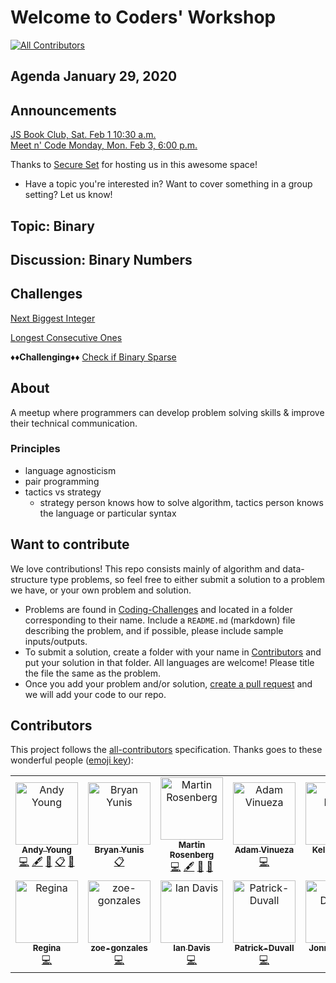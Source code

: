 # Welcome to Coders' Workshop

[![All Contributors](https://img.shields.io/badge/all_contributors-11-orange.svg?style=flat-square)](#contributors)

## Agenda January 29, 2020

## Announcements

[JS Book Club, Sat. Feb 1 10:30 a.m.](https://www.meetup.com/Bootcampers-Collective/events/kxbpmrybcdbcb/)  
[Meet n' Code Monday, Mon. Feb 3, 6:00 p.m.](https://www.meetup.com/Bootcampers-Collective/events/fwfwmrybcdbfb/)

Thanks to [Secure Set](http://go.secureset.com) for hosting us in this awesome space!

- Have a topic you're interested in? Want to cover something in a group setting? Let us know!

## Topic: Binary

## Discussion: Binary Numbers

## Challenges

[Next Biggest Integer](https://github.com/BootcampersCollective/Coders-Workshop/tree/master/Coding-Challenges/binary-nextBiggestInteger)  

[Longest Consecutive Ones](https://github.com/BootcampersCollective/Coders-Workshop/tree/master/Coding-Challenges/longestConsecutiveOnes)  

**♦♦Challenging♦♦** [Check if Binary Sparse](https://github.com/BootcampersCollective/Coders-Workshop/tree/master/Coding-Challenges/checkIfSparseBinary)

## About

A meetup where programmers can develop problem solving skills & improve their technical communication.

### Principles

* language agnosticism
* pair programming
* tactics vs strategy
  * strategy person knows how to solve algorithm, tactics person knows the language or particular syntax

## Want to contribute

We love contributions! This repo consists mainly of algorithm and data-structure type problems, so feel free to either submit a solution to a problem we have, or your own problem and solution.  

* Problems are found in [Coding-Challenges](./Coding-Challenges) and located in a folder corresponding to their name. Include a `README.md` (markdown) file describing the problem, and if possible, please include sample inputs/outputs.  
* To submit a solution, create a folder with your name in [Contributors](./Contributors) and put your solution in that folder. All languages are welcome! Please title the file the same as the problem.
* Once you add your problem and/or solution, [create a pull request](./Topics/Git.md) and we will add your code to our repo.

## Contributors

This project follows the [all-contributors](https://github.com/all-contributors/all-contributors) specification. Thanks goes to these wonderful people ([emoji key](https://allcontributors.org/docs/en/emoji-key)):

<!-- ALL-CONTRIBUTORS-LIST:START - Do not remove or modify this section -->
<!-- prettier-ignore-start -->
<!-- markdownlint-disable -->
<table>
  <tr>
    <td align="center"><a href="http://atydev.com"><img src="https://avatars0.githubusercontent.com/u/10835135?v=4" width="100px;" alt="Andy Young"/><br /><sub><b>Andy Young</b></sub></a><br /><a href="https://github.com/andy-young/CodersWorkshop/commits?author=andy-young" title="Code">💻</a> <a href="#content-andy-young" title="Content">🖋</a> <a href="https://github.com/andy-young/CodersWorkshop/commits?author=andy-young" title="Documentation">📖</a> <a href="#eventOrganizing-andy-young" title="Event Organizing">📋</a> <a href="#ideas-andy-young" title="Ideas, Planning, & Feedback">🤔</a></td>
    <td align="center"><a href="http://bryanyunis.com"><img src="https://avatars2.githubusercontent.com/u/21317524?v=4" width="100px;" alt="Bryan Yunis"/><br /><sub><b>Bryan Yunis</b></sub></a><br /><a href="#eventOrganizing-bry-an" title="Event Organizing">📋</a></td>
    <td align="center"><a href="https://martinbrosenberg.com/"><img src="https://avatars2.githubusercontent.com/u/2382147?v=4" width="100px;" alt="Martin Rosenberg"/><br /><sub><b>Martin Rosenberg</b></sub></a><br /><a href="https://github.com/andy-young/CodersWorkshop/commits?author=MartinRosenberg" title="Code">💻</a> <a href="#content-MartinRosenberg" title="Content">🖋</a> <a href="https://github.com/andy-young/CodersWorkshop/commits?author=MartinRosenberg" title="Documentation">📖</a> <a href="#maintenance-MartinRosenberg" title="Maintenance">🚧</a></td>
    <td align="center"><a href="https://github.com/adamvinueza"><img src="https://avatars0.githubusercontent.com/u/6400883?v=4" width="100px;" alt="Adam Vinueza"/><br /><sub><b>Adam Vinueza</b></sub></a><br /><a href="https://github.com/andy-young/CodersWorkshop/commits?author=adamvinueza" title="Code">💻</a></td>
    <td align="center"><a href="https://github.com/kellanloew"><img src="https://avatars2.githubusercontent.com/u/46457033?v=4" width="100px;" alt="Kellan Loew"/><br /><sub><b>Kellan Loew</b></sub></a><br /><a href="https://github.com/andy-young/CodersWorkshop/commits?author=kellanloew" title="Code">💻</a></td>
    <td align="center"><a href="https://www.badrchoubai.dev"><img src="https://avatars3.githubusercontent.com/u/32343041?v=4" width="100px;" alt="Badr Choubai"/><br /><sub><b>Badr Choubai</b></sub></a><br /><a href="https://github.com/andy-young/CodersWorkshop/commits?author=BadrChoubai" title="Code">💻</a></td>
  </tr>
  <tr>
    <td align="center"><a href="https://github.com/rpeyfuss"><img src="https://avatars3.githubusercontent.com/u/8786344?v=4" width="100px;" alt="Regina"/><br /><sub><b>Regina</b></sub></a><br /><a href="https://github.com/andy-young/CodersWorkshop/commits?author=rpeyfuss" title="Code">💻</a></td>
    <td align="center"><a href="http://zoe-gonzales.github.io"><img src="https://avatars3.githubusercontent.com/u/38014614?v=4" width="100px;" alt="zoe-gonzales"/><br /><sub><b>zoe-gonzales</b></sub></a><br /><a href="https://github.com/andy-young/CodersWorkshop/commits?author=zoe-gonzales" title="Code">💻</a></td>
    <td align="center"><a href="https://github.com/iancdavis"><img src="https://avatars1.githubusercontent.com/u/23421376?v=4" width="100px;" alt="Ian Davis"/><br /><sub><b>Ian Davis</b></sub></a><br /><a href="https://github.com/andy-young/CodersWorkshop/commits?author=iancdavis" title="Code">💻</a></td>
    <td align="center"><a href="https://github.com/Patrick-Duvall"><img src="https://avatars1.githubusercontent.com/u/35322570?v=4" width="100px;" alt="Patrick-Duvall"/><br /><sub><b>Patrick-Duvall</b></sub></a><br /><a href="https://github.com/andy-young/CodersWorkshop/commits?author=Patrick-Duvall" title="Code">💻</a></td>
    <td align="center"><a href="https://github.com/JonnyDeates"><img src="https://avatars3.githubusercontent.com/u/48420377?v=4" width="100px;" alt="Jonny Deates"/><br /><sub><b>Jonny Deates</b></sub></a><br /><a href="https://github.com/andy-young/CodersWorkshop/commits?author=JonnyDeates" title="Code">💻</a></td>
  </tr>
</table>

<!-- markdownlint-enable -->
<!-- prettier-ignore-end -->
<!-- ALL-CONTRIBUTORS-LIST:END -->
